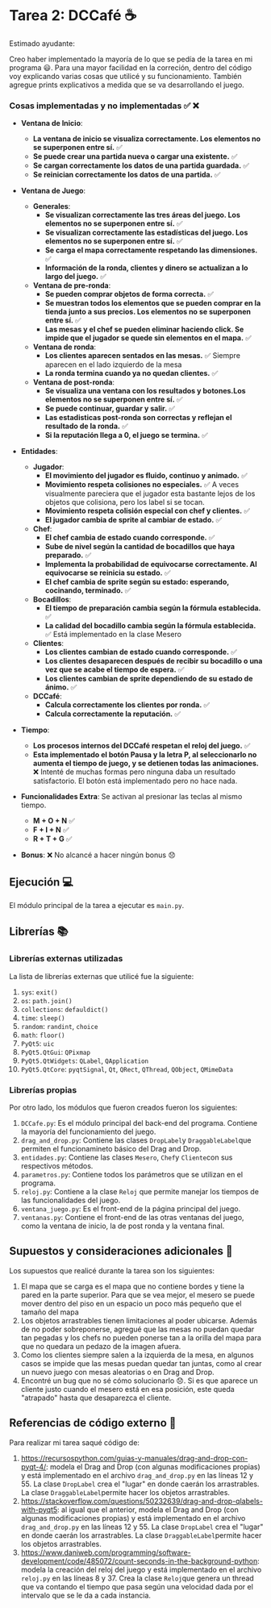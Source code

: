 # Tarea 2: DCCafé ☕️

Estimado ayudante:

Creo haber implementado la mayoría de lo que se pedía de la tarea en mi programa 😃. Para una mayor facilidad en la correción, dentro del código voy explicando varias cosas que utilicé y su funcionamiento. También agregue prints explicativos a medida que se va desarrollando el juego. 

### Cosas implementadas y no implementadas :white_check_mark: :x:

* **Ventana de Inicio**: 
    * **La ventana de inicio se visualiza correctamente. Los elementos no se superponen entre sí.** ✅ 
    * **Se puede crear una partida nueva o cargar una existente.** ✅ 
    * **Se cargan correctamente los datos de una partida guardada.** ✅ 
    * **Se reinician correctamente los datos de una partida.** ✅ 
    
* **Ventana de Juego**:
   * **Generales**:
      * **Se visualizan correctamente las tres áreas del juego. Los elementos no se superponen entre sí.** ✅ 
      * **Se visualizan correctamente las estadísticas del juego. Los elementos no se superponen entre sí.** ✅ 
      * **Se carga el mapa correctamente respetando las dimensiones.** ✅ 
      * **Información de la ronda, clientes y dinero se actualizan a lo largo del juego.** ✅ 
   * **Ventana de pre-ronda**:
      * **Se pueden comprar objetos de forma correcta.** ✅ 
      * **Se muestran todos los elementos que se pueden comprar en la tienda junto a sus precios. Los elementos no se superponen entre sí.** ✅ 
      * **Las mesas y el chef se pueden eliminar haciendo click. Se impide que el jugador se quede sin elementos en el mapa.** ✅ 
   * **Ventana de ronda**:
      * **Los clientes aparecen sentados en las mesas.** ✅ Siempre aparecen en el lado izquierdo de la mesa
      * **La ronda termina cuando ya no quedan clientes.** ✅ 
   * **Ventana de post-ronda**:
      * **Se visualiza una ventana con los resultados y botones.Los elementos no se superponen entre sí.** ✅ 
      * **Se puede continuar, guardar y salir.** ✅ 
      * **Las estadisticas post-ronda son correctas y reflejan el resultado de la ronda.** ✅ 
      * **Si la reputación llega a 0, el juego se termina.** ✅ 
* **Entidades**:
    * **Jugador**: 
      * **El movimiento del jugador es fluido, continuo y animado.** ✅ 
      * **Movimiento respeta colisiones no especiales.** ✅ A veces visualmente pareciera que el jugador esta bastante lejos de los objetos que colisiona, pero los label si se tocan.
      * **Movimiento respeta colisión especial con chef y clientes.** ✅ 
      * **El jugador cambia de sprite al cambiar de estado.** ✅ 
   * **Chef**:
      * **El chef cambia de estado cuando corresponde.** ✅ 
      * **Sube de nivel según la cantidad de bocadillos que haya preparado.** ✅ 
      * **Implementa la probabilidad de equivocarse correctamente. Al equivocarse se reinicia su estado.** ✅ 
      * **El chef cambia de sprite según su estado: esperando, cocinando, terminado.** ✅ 
   * **Bocadillos**:
      * **El tiempo de preparación cambia según la fórmula establecida.** ✅  
      * **La calidad del bocadillo cambia según la fórmula establecida.** ✅  Está implementado en la clase Mesero
   * **Clientes**: 
      * **Los clientes cambian de estado cuando corresponde.** ✅
      * **Los clientes desaparecen después de recibir su bocadillo o una vez que se acabe el tiempo de espera.** ✅  
      * **Los clientes cambian de sprite dependiendo de su estado de ánimo.** ✅  
   * **DCCafé**: 
      * **Calcula correctamente los clientes por ronda.** ✅
      * **Calcula correctamente la reputación.** ✅  
* **Tiempo**: 
   * **Los procesos internos del DCCafé respetan el reloj del juego.** ✅ 
   * **Esta implementado el botón Pausa y la letra P, al seleccionarlo no aumenta el tiempo de juego, y se detienen todas las animaciones.** ❌ Intenté de muchas formas pero ninguna daba un resultado satisfactorio. El botón está implementado pero no hace nada.

* **Funcionalidades Extra**: Se activan al presionar las teclas al mismo tiempo.
   * **M + O + N** ✅ 
   * **F + I + N** ✅ 
   * **R + T + G** ✅ 

* **Bonus**: ❌ No alcancé a hacer ningún bonus 😞

## Ejecución :computer:
El módulo principal de la tarea a ejecutar es  ```main.py```. 

## Librerías :books:
### Librerías externas utilizadas
La lista de librerías externas que utilicé fue la siguiente:

1. ```sys```: ```exit()```
2. ```os```: ```path.join()```
3. ```collections```: ```defauldict()```
4. ```time```: ```sleep()```
5. ```random```: ```randint```, ```choice```
6. ```math```: ```floor()```
7. ```PyQt5```: ```uic```
8. ```PyQt5.QtGui```: ```QPixmap```
9. ```PyQt5.QtWidgets```: ```QLabel```, ```QApplication```
10. ```PyQt5.QtCore```: ```pyqtSignal```, ```Qt```, ```QRect```, ```QThread```, ```QObject```, ```QMimeData```

### Librerías propias
Por otro lado, los módulos que fueron creados fueron los siguientes:

1. ```DCCafe.py```: Es el módulo principal del back-end del programa. Contiene la mayoría del funcionamiento del juego.
2. ```drag_and_drop.py```: Contiene las clases ```DropLabel```y ```DraggableLabel```que permiten el funcionamineto básico del Drag and Drop. 
3. ```entidades.py```: Contiene las clases ```Mesero```, ```Chef```y ```Cliente```con sus respectivos métodos. 
4. ```parametros.py```: Contiene todos los parámetros que se utilizan en el programa. 
5. ```reloj.py```: Contiene a la clase ```Reloj``` que permite manejar los tiempos de las funcionalidades del juego.
6. ```ventana_juego.py```: Es el front-end de la página principal del juego.
7. ```ventanas.py```: Contiene el front-end de las otras ventanas del juego, como la ventana de inicio, la de post ronda y la ventana final. 

## Supuestos y consideraciones adicionales :thinking:
Los supuestos que realicé durante la tarea son los siguientes:

1. El mapa que se carga es el mapa que no contiene bordes y tiene la pared en la parte superior. Para que se vea mejor, el mesero se puede mover dentro del piso en un espacio un poco más pequeño que el tamaño del mapa
2. Los objetos arrastrables tienen limitaciones al poder ubicarse. Además de no poder sobreponerse, agregué que las mesas no puedan quedar tan pegadas y los chefs no pueden ponerse tan a la orilla del mapa para que no quedara un pedazo de la imagen afuera. 
3. Como los clientes siempre salen a la izquierda de la mesa, en algunos casos se impide que las mesas puedan quedar tan juntas, como al crear un nuevo juego con mesas aleatorias o en Drag and Drop.
4. Encontré un bug que no sé cómo solucionarlo 😞. Si es que aparece un cliente justo cuando el mesero está en esa posición, este queda "atrapado" hasta que desaparezca el cliente. 

## Referencias de código externo :book:

Para realizar mi tarea saqué código de:
1. https://recursospython.com/guias-y-manuales/drag-and-drop-con-pyqt-4/: modela el Drag and Drop (con algunas modificaciones propias) y está implementado en el archivo ```drag_and_drop.py``` en las líneas 12 y 55. La clase ```DropLabel``` crea el "lugar" en donde caerán los arrastrables. La clase ```DraggableLabel```permite hacer los objetos arrastrables.
2. https://stackoverflow.com/questions/50232639/drag-and-drop-qlabels-with-pyqt5: al igual que el anterior, modela el Drag and Drop (con algunas modificaciones propias) y está implementado en el archivo ```drag_and_drop.py``` en las líneas 12 y 55. La clase ```DropLabel``` crea el "lugar" en donde caerán los arrastrables. La clase ```DraggableLabel```permite hacer los objetos arrastrables.
3. https://www.daniweb.com/programming/software-development/code/485072/count-seconds-in-the-background-python: modela la creación del reloj del juego y está implementado en el archivo ```reloj.py``` en las líneas 8 y 37. Crea la clase ```Reloj```que genera un thread que va contando el tiempo que pasa según una velocidad dada por el intervalo que se le da a cada instancia.

